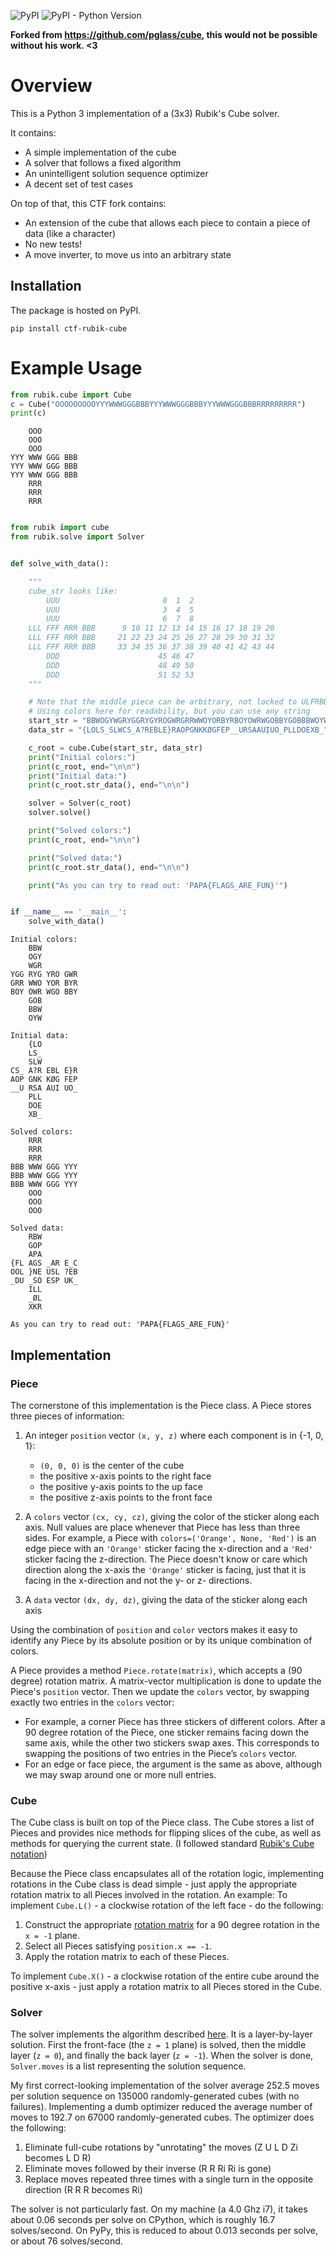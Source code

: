![PyPI](https://img.shields.io/pypi/v/ctf-rubik-cube)
![PyPI - Python Version](https://img.shields.io/pypi/pyversions/ctf-rubik-cube)

**Forked from https://github.com/pglass/cube, this would not be possible without his work. <3**

# Overview

This is a Python 3 implementation of a (3x3) Rubik's Cube solver.

It contains:

- A simple implementation of the cube
- A solver that follows a fixed algorithm
- An unintelligent solution sequence optimizer
- A decent set of test cases

On top of that, this CTF fork contains:
- An extension of the cube that allows each piece to contain a piece of data (like a character)
- No new tests!
- A move inverter, to move us into an arbitrary state

## Installation

The package is hosted on PyPI.
```
pip install ctf-rubik-cube
```


# Example Usage

```python
from rubik.cube import Cube
c = Cube("OOOOOOOOOYYYWWWGGGBBBYYYWWWGGGBBBYYYWWWGGGBBBRRRRRRRRR")
print(c)
```

```
    OOO
    OOO
    OOO
YYY WWW GGG BBB
YYY WWW GGG BBB
YYY WWW GGG BBB
    RRR
    RRR
    RRR
```

```python

from rubik import cube
from rubik.solve import Solver


def solve_with_data():

    """
    cube_str looks like:
        UUU                       0  1  2
        UUU                       3  4  5
        UUU                       6  7  8
    LLL FFF RRR BBB      9 10 11 12 13 14 15 16 17 18 19 20
    LLL FFF RRR BBB     21 22 23 24 25 26 27 28 29 30 31 32
    LLL FFF RRR BBB     33 34 35 36 37 38 39 40 41 42 43 44
        DDD                      45 46 47
        DDD                      48 49 50
        DDD                      51 52 53
    """

    # Note that the middle piece can be arbitrary, not locked to ULFRBD
    # Using colors here for readability, but you can use any string
    start_str = "BBWOGYWGRYGGRYGYROGWRGRRWWOYORBYRBOYOWRWGOBBYGOBBBWOYW"
    data_str = "{LOLS_SLWCS_A?REBLE}RAOPGNKKØGFEP__URSAAUIUO_PLLDOEXB_"

    c_root = cube.Cube(start_str, data_str)
    print("Initial colors:")
    print(c_root, end="\n\n")
    print("Initial data:")
    print(c_root.str_data(), end="\n\n")

    solver = Solver(c_root)
    solver.solve()

    print("Solved colors:")
    print(c_root, end="\n\n")

    print("Solved data:")
    print(c_root.str_data(), end="\n\n")

    print("As you can try to read out: 'PAPA{FLAGS_ARE_FUN}'")


if __name__ == '__main__':
    solve_with_data()
```

```
Initial colors:
    BBW
    OGY
    WGR
YGG RYG YRO GWR
GRR WWO YOR BYR
BOY OWR WGO BBY
    GOB
    BBW
    OYW

Initial data:
    {LO
    LS_
    SLW
CS_ A?R EBL E}R
AOP GNK KØG FEP
__U RSA AUI UO_
    PLL
    DOE
    XB_

Solved colors:
    RRR
    RRR
    RRR
BBB WWW GGG YYY
BBB WWW GGG YYY
BBB WWW GGG YYY
    OOO
    OOO
    OOO

Solved data:
    RBW
    GOP
    APA
{FL AGS _AR E_C
OOL }NE USL ?EB
_DU _SO ESP UK_
    ILL
    _ØL
    XKR

As you can try to read out: 'PAPA{FLAGS_ARE_FUN}'
```


## Implementation

### Piece

The cornerstone of this implementation is the Piece class. A Piece stores three
pieces of information:

1. An integer `position` vector `(x, y, z)` where each component is in {-1, 0,
1}:
    - `(0, 0, 0)` is the center of the cube
    - the positive x-axis points to the right face
    - the positive y-axis points to the up face
    - the positive z-axis points to the front face

2. A `colors` vector `(cx, cy, cz)`, giving the color of the sticker along each
axis. Null values are place whenever that Piece has less than three sides. For
example, a Piece with `colors=('Orange', None, 'Red')` is an edge piece with an
`'Orange'` sticker facing the x-direction and a `'Red'` sticker facing the
z-direction. The Piece doesn't know or care which direction along the x-axis
the `'Orange'` sticker is facing, just that it is facing in the x-direction and
not the y- or z- directions.

3. A `data` vector `(dx, dy, dz)`, giving the data of the sticker along each axis

Using the combination of `position` and `color` vectors makes it easy to
identify any Piece by its absolute position or by its unique combination of
colors.

A Piece provides a method `Piece.rotate(matrix)`, which accepts a (90 degree)
rotation matrix. A matrix-vector multiplication is done to update the Piece's
`position` vector. Then we update the `colors` vector, by swapping exactly two
entries in the `colors` vector:

- For example, a corner Piece has three stickers of different colors. After a
  90 degree rotation of the Piece, one sticker remains facing down the same
  axis, while the other two stickers swap axes. This corresponds to swapping the
  positions of two entries in the Piece’s `colors` vector.
- For an edge or face piece, the argument is the same as above, although we may
  swap around one or more null entries.

### Cube

The Cube class is built on top of the Piece class. The Cube stores a list of
Pieces and provides nice methods for flipping slices of the cube, as well as
methods for querying the current state. (I followed standard [Rubik's Cube
notation](http://ruwix.com/the-rubiks-cube/notation/))

Because the Piece class encapsulates all of the rotation logic, implementing
rotations in the Cube class is dead simple - just apply the appropriate
rotation matrix to all Pieces involved in the rotation. An example: To
implement `Cube.L()` - a clockwise rotation of the left face - do the
following:

1. Construct the appropriate [rotation matrix](
http://en.wikipedia.org/wiki/Rotation_matrix) for a 90 degree rotation in the
`x = -1` plane.
2. Select all Pieces satisfying `position.x == -1`.
3. Apply the rotation matrix to each of these Pieces.

To implement `Cube.X()` - a clockwise rotation of the entire cube around the
positive x-axis - just apply a rotation matrix to all Pieces stored in the
Cube.

### Solver

The solver implements the algorithm described
[here](http://www.chessandpoker.com/rubiks-cube-solution.html). It is a
layer-by-layer solution. First the front-face (the `z = 1` plane) is solved,
then the middle layer (`z = 0`), and finally the back layer (`z = -1`). When
the solver is done, `Solver.moves` is a list representing the solution
sequence.

My first correct-looking implementation of the solver average 252.5 moves per
solution sequence on 135000 randomly-generated cubes (with no failures).
Implementing a dumb optimizer reduced the average number of moves to 192.7 on
67000 randomly-generated cubes. The optimizer does the following:

1. Eliminate full-cube rotations by "unrotating" the moves (Z U L D Zi becomes
L D R)
2. Eliminate moves followed by their inverse (R R Ri Ri is gone)
3. Replace moves repeated three times with a single turn in the opposite
direction (R R R becomes Ri)

The solver is not particularly fast. On my machine (a 4.0 Ghz i7), it takes
about 0.06 seconds per solve on CPython, which is roughly 16.7 solves/second.
On PyPy, this is reduced to about 0.013 seconds per solve, or about 76
solves/second.
